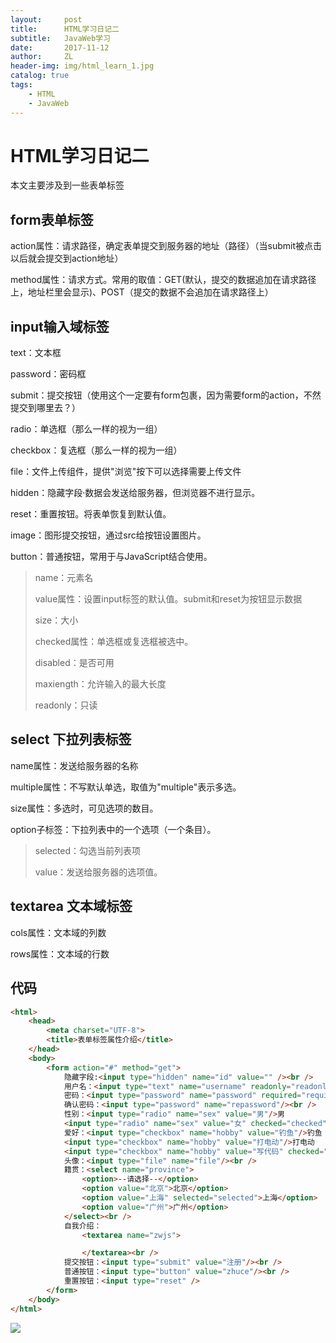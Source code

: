 ```yaml
---
layout:     post
title:      HTML学习日记二
subtitle:   JavaWeb学习
date:       2017-11-12
author:     ZL
header-img: img/html_learn_1.jpg
catalog: true
tags:
    - HTML
    - JavaWeb
---
```



# HTML学习日记二
本文主要涉及到一些表单标签
## form表单标签
 action属性：请求路径，确定表单提交到服务器的地址（路径）（当submit被点击以后就会提交到action地址）

 method属性：请求方式。常用的取值：GET(默认，提交的数据追加在请求路径上，地址栏里会显示)、POST（提交的数据不会追加在请求路径上）

 ## input输入域标签
  text：文本框

  password：密码框

  submit：提交按钮（使用这个一定要有form包裹，因为需要form的action，不然提交到哪里去？）

  radio：单选框（那么一样的视为一组）

  checkbox：复选框（那么一样的视为一组）

  file：文件上传组件，提供"浏览"按下可以选择需要上传文件

  hidden：隐藏字段·数据会发送给服务器，但浏览器不进行显示。

  reset：重置按钮。将表单恢复到默认值。

  image：图形提交按钮，通过src给按钮设置图片。

  button：普通按钮，常用于与JavaScript结合使用。

  >name：元素名
  >
  >value属性：设置input标签的默认值。submit和reset为按钮显示数据
  >
  >size：大小
  >
  >checked属性：单选框或复选框被选中。
  >
  >disabled：是否可用
  >
  >maxiength：允许输入的最大长度
  >
  >readonly：只读



## select 下拉列表标签
  name属性：发送给服务器的名称

  multiple属性：不写默认单选，取值为"multiple"表示多选。

  size属性：多选时，可见选项的数目。

  option子标签：下拉列表中的一个选项（一个条目）。

  >selected：勾选当前列表项
  >
  >value：发送给服务器的选项值。

## textarea 文本域标签
  cols属性：文本域的列数

  rows属性：文本域的行数


## 代码

```html
<html>
	<head>
		<meta charset="UTF-8">
		<title>表单标签属性介绍</title>
	</head>
	<body>
		<form action="#" method="get">
			隐藏字段:<input type="hidden" name="id" value="" /><br />
			用户名：<input type="text" name="username" readonly="readonly" value="zhangsan" size="40px" maxlength="5"  placeholder="请输入用户名"/><br />
			密码：<input type="password" name="password" required="required"/><br />
			确认密码：<input type="password" name="repassword"/><br />
			性别：<input type="radio" name="sex" value="男"/>男
			<input type="radio" name="sex" value="女" checked="checked"/>女<br />
			爱好：<input type="checkbox" name="hobby" value="钓鱼"/>钓鱼
			<input type="checkbox" name="hobby" value="打电动"/>打电动
			<input type="checkbox" name="hobby" value="写代码" checked="checked"/>写代码<br />
			头像：<input type="file" name="file"/><br />
			籍贯：<select name="province">
				<option>--请选择--</option>
				<option value="北京">北京</option>
				<option value="上海" selected="selected">上海</option>
				<option value="广州">广州</option>
			</select><br />
			自我介绍：
				<textarea name="zwjs">

				</textarea><br />
			提交按钮：<input type="submit" value="注册"/><br />
			普通按钮：<input type="button" value="zhuce"/><br />
			重置按钮：<input type="reset" />
		</form>
	</body>
</html>
```

![](http://ovoxjpcrm.bkt.clouddn.com/88f2681cc3ffe9cebc86c00f68965719.png)
